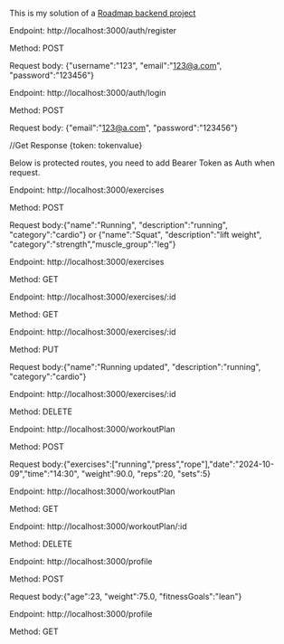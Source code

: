 This is my solution of a [Roadmap backend project](https://roadmap.sh/projects/fitness-workout-tracker)



Endpoint: http://localhost:3000/auth/register

Method: POST

Request body: {"username":"123", "email":"123@a.com", "password":"123456"}



Endpoint: http://localhost:3000/auth/login

Method: POST

Request body: {"email":"123@a.com", "password":"123456"}

//Get Response {token: tokenvalue}



Below is protected routes, you need to add Bearer Token as Auth when request.



Endpoint: http://localhost:3000/exercises

Method: POST

Request body:{"name":"Running", "description":"running", "category":"cardio"}  or {"name":"Squat", "description":"lift weight", "category":"strength","muscle_group":"leg"}



Endpoint: http://localhost:3000/exercises

Method: GET



Endpoint: http://localhost:3000/exercises/:id

Method: GET



Endpoint: http://localhost:3000/exercises/:id

Method: PUT

Request body:{"name":"Running updated", "description":"running", "category":"cardio"} 



Endpoint: http://localhost:3000/exercises/:id

Method: DELETE



Endpoint: http://localhost:3000/workoutPlan

Method: POST

Request body:{"exercises":["running","press","rope"],"date":"2024-10-09","time":"14:30", "weight":90.0, "reps":20, "sets":5}



Endpoint: http://localhost:3000/workoutPlan

Method: GET



Endpoint: http://localhost:3000/workoutPlan/:id

Method: DELETE



Endpoint: http://localhost:3000/profile

Method: POST

Request body:{"age":23, "weight":75.0, "fitnessGoals":"lean"}



Endpoint: http://localhost:3000/profile

Method: GET
